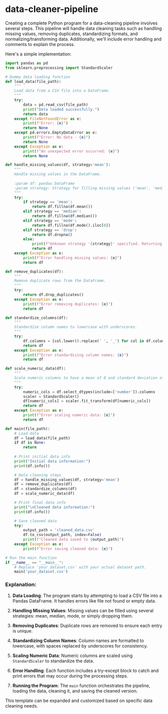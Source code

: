 # data-cleaner-pipeline

Creating a complete Python program for a data-cleaning pipeline involves several steps. This pipeline will handle data cleaning tasks such as handling missing values, removing duplicates, standardizing formats, and normalizing/transforming data. Additionally, we'll include error handling and comments to explain the process.

Here's a simple implementation:

```python
import pandas as pd
from sklearn.preprocessing import StandardScaler

# Dummy data loading function
def load_data(file_path):
    """
    Load data from a CSV file into a DataFrame.
    """
    try:
        data = pd.read_csv(file_path)
        print("Data loaded successfully.")
        return data
    except FileNotFoundError as e:
        print(f"Error: {e}")
        return None
    except pd.errors.EmptyDataError as e:
        print(f"Error: No data - {e}")
        return None
    except Exception as e:
        print(f"An unexpected error occurred: {e}")
        return None

def handle_missing_values(df, strategy='mean'):
    """
    Handle missing values in the DataFrame.
    
    :param df: pandas DataFrame
    :param strategy: Strategy for filling missing values ('mean', 'median', 'mode', or 'drop')
    """
    try:
        if strategy == 'mean':
            return df.fillna(df.mean())
        elif strategy == 'median':
            return df.fillna(df.median())
        elif strategy == 'mode':
            return df.fillna(df.mode().iloc[0])
        elif strategy == 'drop':
            return df.dropna()
        else:
            print(f"Unknown strategy '{strategy}' specified. Returning original DataFrame.")
            return df
    except Exception as e:
        print(f"Error handling missing values: {e}")
        return df

def remove_duplicates(df):
    """
    Remove duplicate rows from the DataFrame.
    """
    try:
        return df.drop_duplicates()
    except Exception as e:
        print(f"Error removing duplicates: {e}")
        return df

def standardize_columns(df):
    """
    Standardize column names to lowercase with underscores.
    """
    try:
        df.columns = [col.lower().replace(' ', '_') for col in df.columns]
        return df
    except Exception as e:
        print(f"Error standardizing column names: {e}")
        return df

def scale_numeric_data(df):
    """
    Scale numeric columns to have a mean of 0 and standard deviation of 1.
    """
    try:
        numeric_cols = df.select_dtypes(include=['number']).columns
        scaler = StandardScaler()
        df[numeric_cols] = scaler.fit_transform(df[numeric_cols])
        return df
    except Exception as e:
        print(f"Error scaling numeric data: {e}")
        return df

def main(file_path):
    # Load data
    df = load_data(file_path)
    if df is None:
        return
    
    # Print initial data info
    print("Initial data information:")
    print(df.info())

    # Data cleaning steps
    df = handle_missing_values(df, strategy='mean')
    df = remove_duplicates(df)
    df = standardize_columns(df)
    df = scale_numeric_data(df)

    # Print final data info
    print("\nCleaned data information:")
    print(df.info())

    # Save cleaned data
    try:
        output_path = 'cleaned_data.csv'
        df.to_csv(output_path, index=False)
        print(f"Cleaned data saved to {output_path}")
    except Exception as e:
        print(f"Error saving cleaned data: {e}")

# Run the main function
if __name__ == "__main__":
    # Replace 'your_dataset.csv' with your actual dataset path.
    main('your_dataset.csv')
```

### Explanation:

1. **Data Loading**: The program starts by attempting to load a CSV file into a Pandas DataFrame. It handles errors like file not found or empty data.

2. **Handling Missing Values**: Missing values can be filled using several strategies: mean, median, mode, or simply dropping them.

3. **Removing Duplicates**: Duplicate rows are removed to ensure each entry is unique.

4. **Standardizing Column Names**: Column names are formatted to lowercase, with spaces replaced by underscores for consistency.

5. **Scaling Numeric Data**: Numeric columns are scaled using `StandardScaler` to standardize the data.

6. **Error Handling**: Each function includes a try-except block to catch and print errors that may occur during the processing steps.

7. **Running the Program**: The `main` function orchestrates the pipeline, loading the data, cleaning it, and saving the cleaned version.

This template can be expanded and customized based on specific data cleaning needs.